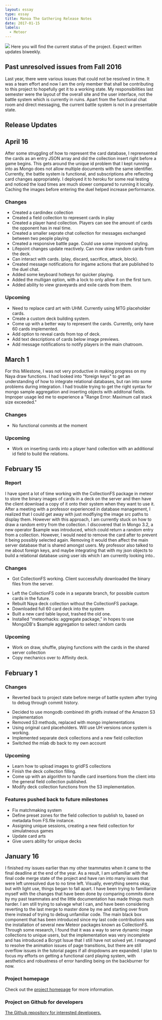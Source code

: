 ```yaml
---
layout: essay
type: essay
title: Manoa The Gathering Release Notes
date: 2017-01-15
labels:
  - Meteor
---
```

<img src="../images/landing.png" class="ui image">
Here you will find the current status of the project. Expect written updates biweekly.

## Past unresolved issues from Fall 2016
Last year, there were various issues that could not be resolved in time. It was a team effort and now I am the only member that shall be contributing to this project to hopefully get it to a working state. My responsibilities last semester were the layout of the overall site and the user interface, not the battle system which is currently in ruins. Apart from the functional chat room and direct messaging, the current battle system is not in a presentable state.

## Release Updates
## April 16
After some struggling of how to represent the card database, I reprensented the cards as an entry JSON array and did the collection insert right before a game begins. This gets around the unique id problem that I kept running into as Mongo does not allow multiple documents with the same identifier. Currently, the battle system is functional, and subscriptions afre reflecting card changes appropriately. I deployed it to heroku for some real testing and noticed the load times are much slower compared to running it locally. Caching the images before entering the duel helped increase performance.

### Changes
  * Created a cardindex collection
  * Created a field collection to represent cards in play
  * Created a player hand collection. Players can see the amount of cards the opponent has in real time.
  * Created a smaller seprate chat collection for messages exchanged between two people playing
  * Created a responsive battle page. Could use some improved styling.
  * Lifepoint changes update reactively. Can now draw random cards from the deck.
  * Can interact with cards. (play, discard, sacrifice, attack, block).
  * Created message notifications for ingame actions that are published to the duel chat.
  * Added some keyboard hotkeys for quicker playing.
  * Added the mulligan option, with a lock to only allow it on the first turn.
  * Added ability to view graveyards and exile cards from them.
  
### Upcoming 
  * Need to replace card art with UHM. Currently using MTG placeholder cards.
  * Create a custom deck building system.
  * Come up with a better way to represent the cards. Currently, only have 60 cards implemented.
  * Add option to reveal cards from top of deck.
  * Add text descriptions of cards below image previews.
  * Add message notifications to notify players in the main chatroom.
  
## March 1
For this Milestone, I was not very productive in making progress on my Naya draw functions. I had looked into "foreign keys" to get an understanding of how to integrate relational databases, but ran into some problems during integration. I had trouble trying to get the right syntax for mongo sample aggregation and inserting objects with additonal fields. Improper usage led me to experience a "Range Error: Maximum call stack size exceeded."

### Changes
  * No functional commits at the moment
  
### Upcoming
  * Work on inserting cards into a player hand collection with an additional id field to build the relations.

## February 15

### Report
I have spent a lot of time working with the CollectionFS package in meteor to store the binary images of cards in a deck on the server and then have the client download a copy of it onto their system when they want to use it. After a meeting with a professor experienced in database management, I realized that I could get away with just modfiying the image src paths to display them. However with this approach, I am currently stuck on how to draw a random entry from the collection. I discovered that in Mongo 3.2, a new operator $sample was introduced, which could return a random entry from a collection. However, I would need to remove the card after to prevent it being possibly selected again. Removing it would then affect the main server database that is shared amongst users. My professor also talked to me about foreign keys, and maybe integrating that with my json objects to build a relational database using user ids which I am currently looking into..

### Changes
  * Got CollectionFS working. Client successfully downloaded the binary files from the server.
  - Left the CollectionFS code in a separate branch, for possible custom cards in the future.
  - Rebuilt Naya deck collection without the CollectionFS package.
  - Downloaded full 60 card deck into the system
  - Built a new card table layout, trashed the old one.
  - Installed "meteorhacks: aggregate package," in hopes to use MongoDB's $sample aggregation to select random cards
  
### Upcoming
  * Work on draw, shuffle, playing functions with the cards in the shared server collection
  * Copy mechanics over to Affinity deck.

## February 1

### Changes
  * Reverted back to project state before merge of battle system after trying to debug through commit history.
  - Decided to use mongodb combined ith gridfs instead of the Amazon S3 implementation
  - Removed S3 methods, replaced with mongo implementations
  - Using original card placeholders. Will use UH versions once system is working.
  - Implemented separate deck collections and a new field collection
  - Switched the mlab db back to my own account
  
### Upcoming
  * Learn how to upload images to gridFS collections
  * Finish the deck collection filling.
  * Come up with an algorithm to handle card insertions from the client into the general field collection published.
  * Modify deck collection functions from the S3 implementation.
  
### Features pushed back to future milestones
  * Fix matchmaking system
  * Define preset zones for the field collection to publish to, based on metadata from FS.file instance.
  * Assigning unique sessions, creating a new field collection for simulatneous games
  * Update card arts
  * Give users ability for unique decks

## January 16
I finished my issues earlier than my other teammates when it came to the final deadline at the end of the year. As a result, I am unfamiliar with the final code merge state of the project and have ran into many issues that were left unresolved due to no time left. Visually, everything seems okay, but with light use, things began to fall apart. I have been trying to familiarize myself with the changes that have been done by comparing commits done by my past teammates and the little documentation has made things much harder. I am still trying to salvage what I can, and have been considering reverting to the last merge to master done by me and starting over from there instead of trying to debug unfamiliar code. The main black box component that has been introduced since my last code contributions was the installation of several new Meteor packages known as CollectionFS. Through some research, I found that it was a way to serve dynamic image collections to unique users, but the implementation was very incomplete and has introduced a Bcrypt Issue that I still have not solved yet. I managed to resolve the animation issues of page transitions, but there are still overflow issues in the tutorial pages if all dropdowns are expanded. I plan to focus my efforts on getting a functional card playing system, with aesthetics and robustness of error handling being on the backburner for now.

### Project homepage
Check out the <a href="https://manoa-the-gathering.github.io/">project homepage</a> for more information.

### Project on Github for developers
<a href="https://github.com/manoa-the-gathering/manoa-the-gathering.github.io">The Github repository for interested developers.</a>
